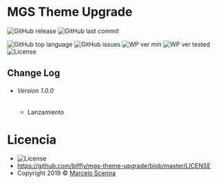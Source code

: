 <!--
https://dillinger.io/]
[https://shields.io/]
-->

# MGS Theme Upgrade
![GitHub release](https://img.shields.io/github/release/biffly/mgs-theme-upgrade.svg?style=for-the-badge) ![GitHub last commit](https://img.shields.io/github/last-commit/biffly/mgs-theme-upgrade.svg?style=for-the-badge)

![GitHub top language](https://img.shields.io/github/languages/top/biffly/mgs-theme-upgrade.svg) ![GitHub issues](https://img.shields.io/github/issues-raw/biffly/mgs-theme-upgrade.svg) ![WP ver min](https://img.shields.io/badge/wordpress-4.9-blue.svg?logo=wordpress)  ![WP ver tested](https://img.shields.io/badge/wordpress-5.5%20tested-green.svg?logo=wordpress) ![License](https://img.shields.io/badge/license-BSD%202--Clause-blue.svg)

## Change Log
- ###### Version 1.0.0
  - Lanzamiento

# Licencia
- ![License](https://img.shields.io/badge/license-BSD%202--Clause-blue.svg)
- https://github.com/biffly/mgs-theme-upgrade/blob/master/LICENSE
- Copyright 2019 © [Marcelo Scenna](https://www.marceloscenna.com.ar)

